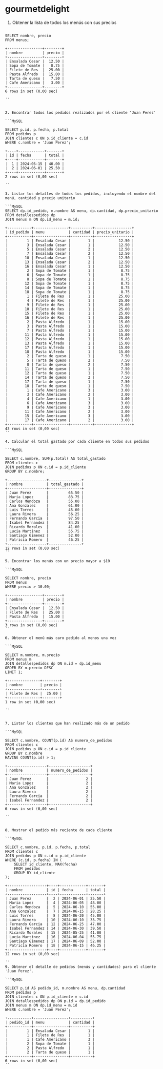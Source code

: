 # gourmetdelight




1. Obtener la lista de todos los menús con sus precios

```MySQL

SELECT nombre, precio
FROM menus;

+----------------+--------+
| nombre         | precio |
+----------------+--------+
| Ensalada Cesar |  12.50 |
| Sopa de Tomate |   8.75 |
| Filete de Res  |  25.00 |
| Pasta Alfredo  |  15.00 |
| Tarta de queso |   7.50 |
| Cafe Americano |   3.00 |
+----------------+--------+
6 rows in set (0,00 sec)

´´


2. Encontrar todos los pedidos realizados por el cliente 'Juan Perez'

```MySQL

SELECT p.id, p.fecha, p.total
FROM pedidos p
JOIN clientes c ON p.id_cliente = c.id
WHERE c.nombre = 'Juan Perez';

+----+------------+-------+
| id | fecha      | total |
+----+------------+-------+
|  1 | 2024-05-15 | 40.00 |
|  2 | 2024-06-01 | 25.50 |
+----+------------+-------+
2 rows in set (0,00 sec)

´´

3. Listar los detalles de todos los pedidos, incluyendo el nombre del menú, cantidad y precio unitario

```MySQL
SELECT dp.id_pedido, m.nombre AS menu, dp.cantidad, dp.precio_unitario
FROM detallespedidos dp
JOIN menus m ON dp.id_menu = m.id;

+-----------+----------------+----------+-----------------+
| id_pedido | menu           | cantidad | precio_unitario |
+-----------+----------------+----------+-----------------+
|         1 | Ensalada Cesar |        1 |           12.50 |
|         3 | Ensalada Cesar |        1 |           12.50 |
|         5 | Ensalada Cesar |        2 |           12.50 |
|         7 | Ensalada Cesar |        2 |           12.50 |
|        10 | Ensalada Cesar |        1 |           12.50 |
|        13 | Ensalada Cesar |        2 |           12.50 |
|        16 | Ensalada Cesar |        1 |           12.50 |
|         2 | Sopa de Tomate |        1 |            8.75 |
|         6 | Sopa de Tomate |        1 |            8.75 |
|         8 | Sopa de Tomate |        1 |            8.75 |
|        12 | Sopa de Tomate |        1 |            8.75 |
|        14 | Sopa de Tomate |        1 |            8.75 |
|        18 | Sopa de Tomate |        1 |            8.75 |
|         1 | Filete de Res  |        1 |           25.00 |
|         4 | Filete de Res  |        1 |           25.00 |
|         9 | Filete de Res  |        1 |           25.00 |
|        10 | Filete de Res  |        1 |           25.00 |
|        15 | Filete de Res  |        1 |           25.00 |
|        16 | Filete de Res  |        1 |           25.00 |
|         2 | Pasta Alfredo  |        1 |           15.00 |
|         3 | Pasta Alfredo  |        1 |           15.00 |
|         7 | Pasta Alfredo  |        1 |           15.00 |
|        11 | Pasta Alfredo  |        1 |           15.00 |
|        12 | Pasta Alfredo  |        1 |           15.00 |
|        13 | Pasta Alfredo  |        1 |           15.00 |
|        17 | Pasta Alfredo  |        1 |           15.00 |
|        18 | Pasta Alfredo  |        1 |           15.00 |
|         2 | Tarta de queso |        1 |            7.50 |
|         5 | Tarta de queso |        2 |            7.50 |
|         8 | Tarta de queso |        2 |            7.50 |
|        11 | Tarta de queso |        1 |            7.50 |
|        12 | Tarta de queso |        1 |            7.50 |
|        14 | Tarta de queso |        2 |            7.50 |
|        17 | Tarta de queso |        1 |            7.50 |
|        18 | Tarta de queso |        1 |            7.50 |
|         1 | Cafe Americano |        3 |            3.00 |
|         3 | Cafe Americano |        2 |            3.00 |
|         4 | Cafe Americano |        1 |            3.00 |
|         6 | Cafe Americano |        3 |            3.00 |
|         9 | Cafe Americano |        3 |            3.00 |
|        11 | Cafe Americano |        2 |            3.00 |
|        15 | Cafe Americano |        3 |            3.00 |
|        17 | Cafe Americano |        2 |            3.00 |
+-----------+----------------+----------+-----------------+
43 rows in set (0,00 sec)
´´

4. Calcular el total gastado por cada cliente en todos sus pedidos

```MySQL

SELECT c.nombre, SUM(p.total) AS total_gastado
FROM clientes c
JOIN pedidos p ON c.id = p.id_cliente
GROUP BY c.nombre;

+------------------+---------------+
| nombre           | total_gastado |
+------------------+---------------+
| Juan Perez       |         65.50 |
| Maria Lopez      |         83.75 |
| Carlos Mendoza   |         55.00 |
| Ana Gonzalez     |         61.00 |
| Luis Torres      |         45.00 |
| Laura Rivera     |         56.25 |
| Fernando Garcia  |         97.50 |
| Isabel Fernandez |         84.25 |
| Ricardo Morales  |         41.00 |
| Lucia Martinez   |         55.75 |
| Santiago Gimenez |         52.00 |
| Patricia Romero  |         46.25 |
+------------------+---------------+
12 rows in set (0,00 sec)
´´

5. Encontrar los menús con un precio mayor a $10

```MySQL

SELECT nombre, precio
FROM menus
WHERE precio > 10.00;

+----------------+--------+
| nombre         | precio |
+----------------+--------+
| Ensalada Cesar |  12.50 |
| Filete de Res  |  25.00 |
| Pasta Alfredo  |  15.00 |
+----------------+--------+
3 rows in set (0,00 sec)
´´

6. Obtener el menú más caro pedido al menos una vez

```MySQL

SELECT m.nombre, m.precio
FROM menus m
JOIN detallespedidos dp ON m.id = dp.id_menu
ORDER BY m.precio DESC
LIMIT 1;

+---------------+--------+
| nombre        | precio |
+---------------+--------+
| Filete de Res |  25.00 |
+---------------+--------+
1 row in set (0,00 sec)

´´


7. Listar los clientes que han realizado más de un pedido

```MySQL

SELECT c.nombre, COUNT(p.id) AS numero_de_pedidos
FROM clientes c
JOIN pedidos p ON c.id = p.id_cliente
GROUP BY c.nombre
HAVING COUNT(p.id) > 1;

+------------------+-------------------+
| nombre           | numero_de_pedidos |
+------------------+-------------------+
| Juan Perez       |                 2 |
| Maria Lopez      |                 2 |
| Ana Gonzalez     |                 2 |
| Laura Rivera     |                 2 |
| Fernando Garcia  |                 2 |
| Isabel Fernandez |                 2 |
+------------------+-------------------+
6 rows in set (0,00 sec)

´´


8. Mostrar el pedido más reciente de cada cliente

```MySQL

SELECT c.nombre, p.id, p.fecha, p.total
FROM clientes c
JOIN pedidos p ON c.id = p.id_cliente
WHERE (c.id, p.fecha) IN (
    SELECT id_cliente, MAX(fecha)
    FROM pedidos
    GROUP BY id_cliente
);

+------------------+----+------------+-------+
| nombre           | id | fecha      | total |
+------------------+----+------------+-------+
| Juan Perez       |  2 | 2024-06-01 | 25.50 |
| Maria Lopez      |  4 | 2024-06-05 | 48.00 |
| Carlos Mendoza   |  5 | 2024-06-10 | 55.00 |
| Ana Gonzalez     |  7 | 2024-06-15 | 28.25 |
| Luis Torres      |  8 | 2024-06-20 | 45.00 |
| Laura Rivera     | 10 | 2024-06-10 | 33.75 |
| Fernando Garcia  | 12 | 2024-06-25 | 47.00 |
| Isabel Fernandez | 14 | 2024-06-30 | 39.50 |
| Ricardo Morales  | 15 | 2024-05-25 | 41.00 |
| Lucia Martinez   | 16 | 2024-06-04 | 55.75 |
| Santiago Gimenez | 17 | 2024-06-09 | 52.00 |
| Patricia Romero  | 18 | 2024-06-15 | 46.25 |
+------------------+----+------------+-------+
12 rows in set (0,00 sec)

´´
9. Obtener el detalle de pedidos (menús y cantidades) para el cliente 'Juan Perez'.

```MySQL

SELECT p.id AS pedido_id, m.nombre AS menu, dp.cantidad
FROM pedidos p
JOIN clientes c ON p.id_cliente = c.id
JOIN detallespedidos dp ON p.id = dp.id_pedido
JOIN menus m ON dp.id_menu = m.id
WHERE c.nombre = 'Juan Perez';

+-----------+----------------+----------+
| pedido_id | menu           | cantidad |
+-----------+----------------+----------+
|         1 | Ensalada Cesar |        1 |
|         1 | Filete de Res  |        1 |
|         1 | Cafe Americano |        3 |
|         2 | Sopa de Tomate |        1 |
|         2 | Pasta Alfredo  |        1 |
|         2 | Tarta de queso |        1 |
+-----------+----------------+----------+
6 rows in set (0,00 sec)
´´
